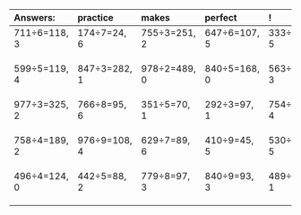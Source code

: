 | Answers: | practice | makes | perfect | ! |
| :--- | :--- | :--- | :--- | :--- |
| 711÷6=118, 3 | 174÷7=24, 6 | 755÷3=251, 2 | 647÷6=107, 5 | 333÷8=41, 5 | 
|   |   |   |   |   | 
|   |   |   |   |   | 
|   |   |   |   |   | 
| 599÷5=119, 4 | 847÷3=282, 1 | 978÷2=489, 0 | 840÷5=168, 0 | 563÷8=70, 3 | 
|   |   |   |   |   | 
|   |   |   |   |   | 
|   |   |   |   |   | 
| 977÷3=325, 2 | 766÷8=95, 6 | 351÷5=70, 1 | 292÷3=97, 1 | 754÷6=125, 4 | 
|   |   |   |   |   | 
|   |   |   |   |   | 
|   |   |   |   |   | 
| 758÷4=189, 2 | 976÷9=108, 4 | 629÷7=89, 6 | 410÷9=45, 5 | 530÷7=75, 5 | 
|   |   |   |   |   | 
|   |   |   |   |   | 
|   |   |   |   |   | 
| 496÷4=124, 0 | 442÷5=88, 2 | 779÷8=97, 3 | 840÷9=93, 3 | 489÷8=61, 1 | 
|   |   |   |   |   | 
|   |   |   |   |   | 
|   |   |   |   |   | 
